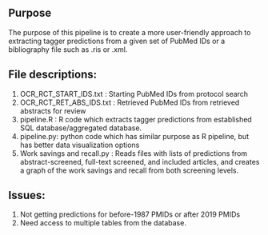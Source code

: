 ## Purpose
The purpose of this pipeline is to create a more user-friendly approach to extracting tagger predictions from a given set of PubMed IDs or a bibliography file such as .ris or .xml. 

## File descriptions:
1. OCR_RCT_START_IDS.txt : Starting PubMed IDs from protocol search 
2. OCR_RCT_RET_ABS_IDS.txt : Retrieved PubMed IDs from retrieved abstracts for review 
3. pipeline.R : R code which extracts tagger predictions from established SQL database/aggregated database.
4. pipeline.py: python code which has similar purpose as R pipeline, but has better data visualization options
5. Work savings and recall.py : Reads files with lists of predictions from abstract-screened, full-text screened, and included articles, and creates a graph of the work savings and recall from both screening levels.

## Issues:
1. Not getting predictions for before-1987 PMIDs or after 2019 PMIDs
2. Need access to multiple tables from the database. 
